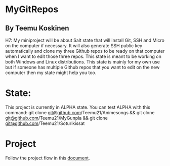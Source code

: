 # MyGitRepos

## By Teemu Koskinen

H7: My miniproject will be about Salt state that will install Git, SSH and Micro on the computer if necessary. It will also generate SSH public key automatically and clone my three Github repos to be ready on that computer when I want to edit those three repos. This state is meant to be working on both Windows and Linux distributions. This state is mainly for my own use but if someone has multiple Github repos that you want to edit on the new computer then my state might help you too. 

# State:

This project is currently in ALPHA state. You can test ALPHA with this command:
	git clone git@github.com/Teemu21/Animesongs && git clone git@github.com/Teemu21/MyGunpla && git clone git@github.com/Teemu21/Soturikissat 
 
# Project 

Follow the project flow in this [document](https://github.com/Teemu21/MyGitRepos/blob/main/Project.md).
	
